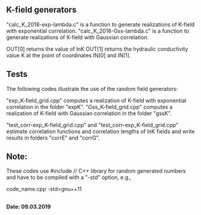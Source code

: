 ## K-field generators

"calc_K_2018-exp-lambda.c" is a function to generate realizations of  K-field with exponential correlation.
"calc_K_2018-Gss-lambda.c" is a function to generate realizations of  K-field with Gaussian correlation.

OUT[0] returns the value of lnK
OUT[1] returns the hydraulic conductivity value K
       at the point of coordinates IN[0] and IN[1].


## Tests

The following codes illustrate the use of the random field generators:

"exp_K-field_grid.cpp" computes a realization of K-field with exponential correlation in the folder "expK".
"Gss_K-field_grid.cpp" computes a realization of K-field with Gaussian  correlation in the folder "gssK".

"test_corr-exp_K-field_grid.cpp" and "test_corr-exp_K-field_grid.cpp" estimate correlation functions and 
		       correlation lengths of lnK fields and write results in folders "corrE" and "corrG".



## Note:
These codes use 
#include<random> // C++ library for random generated numbers
and have to be compiled with a "-std" option, e.g.,

code_name.cpp -std=gnu++11

##
#### Date: 09.03.2019
